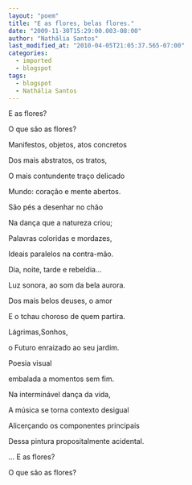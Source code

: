 ```yaml
---
layout: "poem"
title: "E as flores, belas flores."
date: "2009-11-30T15:29:00.003-08:00"
author: "Nathália Santos"
last_modified_at: "2010-04-05T21:05:37.565-07:00"
categories:
  - imported
  - blogspot
tags:
  - blogspot
  - Nathália Santos
---
```


E as flores?

O que são as flores?

Manifestos, objetos, atos concretos

Dos mais abstratos, os tratos,

O mais contundente traço delicado

Mundo: coração e mente abertos.

São pés a desenhar no chão

Na dança que a natureza criou;

Palavras coloridas e mordazes,

Ideais paralelos na contra-mão.

Dia, noite, tarde e rebeldia...

Luz sonora, ao som da bela aurora.

Dos mais belos deuses, o amor

E o tchau choroso de quem partira.

Lágrimas,Sonhos,

o Futuro enraizado ao seu jardim.

Poesia visual

embalada a momentos sem fim.

Na interminável dança da vida,

A música se torna contexto desigual

Alicerçando os componentes principais 

Dessa pintura propositalmente acidental.

... E as flores?

O que são as flores?
